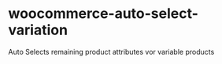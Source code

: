 # woocommerce-auto-select-variation
Auto Selects remaining product attributes vor variable products
